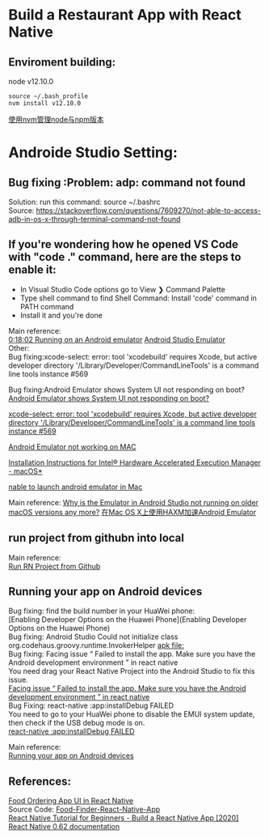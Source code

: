 # Build a Restaurant App with React Native
## Enviroment building:  
node v12.10.0
```
source ~/.bash_profile   
nvm install v12.10.0
```
[使用nvm管理node与npm版本](https://juejin.im/post/6844903861157642247)  
# Androide Studio Setting: 
## Bug fixing :Problem: adp: command not found
Solution:  run this command: source ~/.bashrc   
Source: https://stackoverflow.com/questions/7609270/not-able-to-access-adb-in-os-x-through-terminal-command-not-found

## If you're wondering how he opened VS Code with "code ." command, here are the steps to enable it:

- In Visual Studio Code options go to View ❯ Command Palette  
- Type shell command to find Shell Command: Install 'code' command in PATH command  
- Install it and you're done  

Main reference:  
[0:18:02 Running on an Android emulator](https://www.youtube.com/watch?v=0-S5a0eXPoc&t=379s&ab_channel=ProgrammingwithMosh)
[Android Studio Emulator](https://docs.expo.io/workflow/android-studio-emulator/)  
Other:  
Bug fixing:xcode-select: error: tool 'xcodebuild' requires Xcode, but active developer directory '/Library/Developer/CommandLineTools' is a command line tools instance #569

Bug fixing:Android Emulator shows System UI not responding on boot?
[Android Emulator shows System UI not responding on boot?](https://stackoverflow.com/questions/49661285/android-emulator-shows-system-ui-not-responding-on-boot)   

[xcode-select: error: tool 'xcodebuild' requires Xcode, but active developer directory '/Library/Developer/CommandLineTools' is a command line tools instance #569](https://github.com/nodejs/node-gyp/issues/569)  

[Android Emulator not working on MAC](https://stackoverflow.com/questions/42848328/android-emulator-not-working-on-mac) 

[Installation Instructions for Intel® Hardware Accelerated Execution Manager - macOS*](https://web.archive.org/web/20170714071346/https://software.intel.com/en-us/android/articles/installation-instructions-for-intel-hardware-accelerated-execution-manager-mac-os-x)  

[nable to launch android emulator in Mac](https://stackoverflow.com/questions/32044251/unable-to-launch-android-emulator-in-mac)  

Main reference:
[Why is the Emulator in Android Studio not running on older macOS versions any more?](https://superuser.com/questions/1444289/why-is-the-emulator-in-android-studio-not-running-on-older-macos-versions-any-mo)
[在Mac OS X上使用HAXM加速Android Emulator](https://developer.aliyun.com/article/229657)
 
 ## run project from githubn into local

Main reference:  
[Run RN Project from Github](https://github.com/GlennOu66304/React-Native/blob/master/README2.md)  

## Running your app on Android devices

Bug fixing: find the build number in your HuaWei phone:  
[Enabling Developer Options on the Huawei Phone](Enabling Developer Options on the Huawei Phone)  
Bug fixing: Android Studio Could not initialize class org.codehaus.groovy.runtime.InvokerHelper
[apk file:](https://github.com/GlennOu66304/React-Native/blob/master/README2.md)   
Bug fixing: Facing issue “ Failed to install the app. Make sure you have the Android development environment ” in react native  
You need drag your React Native Project into the Android Studio to fix this issue.  
[Facing issue “ Failed to install the app. Make sure you have the Android development environment ” in react native](https://stackoverflow.com/questions/56891033/facing-issue-failed-to-install-the-app-make-sure-you-have-the-android-develop)  
Bug Fixing: react-native :app:installDebug FAILED  
You need to go to your HuaWei phone to disable the EMUI system update, then check if the USB debug mode is on.  
[react-native :app:installDebug FAILED](https://stackoverflow.com/questions/37500205/react-native-appinstalldebug-failed)  


Main reference:  
[Running your app on Android devices](https://reactnative.dev/docs/0.62/running-on-device)  
## References:  
[Food Ordering App UI in React Native](https://www.youtube.com/watch?v=GXe3EuVog9c&t=194s&ab_channel=PradipDebnath)  
Source Code: [Food-Finder-React-Native-App](https://github.com/itzpradip/Food-Finder-React-Native-App)  
[React Native Tutorial for Beginners - Build a React Native App [2020]](https://www.youtube.com/watch?v=0-S5a0eXPoc&t=379s&ab_channel=ProgrammingwithMosh)  
[React Native 0.62 documentation](https://reactnative.dev/docs/0.62/getting-started)   
